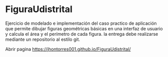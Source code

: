 # FiguraUdistrital
Ejercicio de modelado e implementación del caso practico de aplicación que permite dibujar figuras geométricas básicas en una interfaz de usuario y calcula el área y el perímetro de cada figura. la entrega debe realizarse mediante un repositorio al estilo git.


Abrir pagina https://jhontorres001.github.io/FiguraUdistrital/
